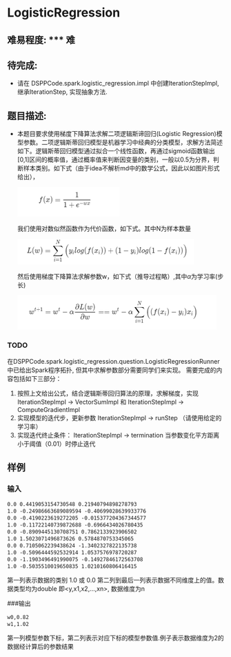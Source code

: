 # LogisticRegression

## 难易程度:  \*** 难

## 待完成:

* 请在 DSPPCode.spark.logistic_regression.impl 中创建IterationStepImpl, 继承IterationStep, 实现抽象方法.

## 题目描述:

- 本题目要求使用梯度下降算法求解二项逻辑斯谛回归(Logistic Regression)模型参数。二项逻辑斯蒂回归模型是机器学习中经典的分类模型，求解方法简述如下。逻辑斯蒂回归模型通过拟合一个线性函数，再通过sigmoid函数输出[0,1]区间的概率值，通过概率值来判断因变量的类别，一般以0.5为分界，判断样本类别。如下式（由于idea不解析md中的数学公式，因此以如图片形式给出），

  ![avatar](pic/1.PNG)

    我们使用对数似然函数作为代价函数，如下式。其中N为样本数量

  ![avatar](pic/2.PNG)

  然后使用梯度下降算法求解参数w，如下式（推导过程略）,其中$\alpha$为学习率(步长)

  ![avatar](pic/3.PNG)

### TODO
在DSPPCode.spark.logistic_regression.question.LogisticRegressionRunner中已给出Spark程序拓扑, 但其中求解参数部分需要同学们来实现。
需要完成的内容包括如下三部分：
  1. 按照上文给出公式，结合逻辑斯蒂回归算法的原理，求解梯度，实现IterationStepImpl -> VectorSumImpl 和 IterationStepImpl -> ComputeGradientImpl
  2. 实现模型的迭代步，更新参数 IterationStepImpl -> runStep （请使用给定的学习率）
  3. 实现迭代终止条件： IterationStepImpl -> termination 当参数变化平方距离小于阈值（0.01）时停止迭代

## 样例

### 输入
```
0.0 0.4419053154730548 0.21940794898278793
1.0 -0.24986663689089594 -0.40699028639933776
0.0 -0.4190223619272205 -0.015377204367344577
1.0 -0.11722140739872688 -0.6966434026780435
0.0 -0.8909445130708751 0.7862133923906502
1.0 1.5023071496873626 0.5784870753345065
0.0 0.7105062239438624 -1.3402327822135738
1.0 -0.5096444592532914 1.0537576978720287
0.0 -1.1903496491990075 -0.14927846172563708
1.0 -0.5035510019650835 1.0210160806416415
```
第一列表示数据的类别 1.0 或 0.0 第二列到最后一列表示数据不同维度上的值。数据类型均为double
即<y,x1,x2,...,xn>, 数据维度为n

###输出

```
w0,0.82
w1,1.02
```
第一列模型参数下标，第二列表示对应下标的模型参数值.例子表示数据维度为2的数据经计算后的参数结果


